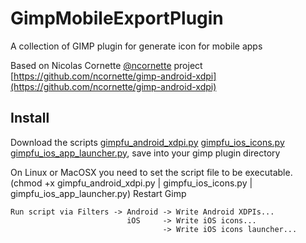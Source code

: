 # GimpMobileExportPlugin
A collection of GIMP plugin for generate icon for mobile apps

Based on Nicolas Cornette [@ncornette](https://github.com/ncornette) project [https://github.com/ncornette/gimp-android-xdpi](https://github.com/ncornette/gimp-android-xdpi)

## Install
Download the scripts [gimpfu_android_xdpi.py](https://raw.githubusercontent.com/rebus007/GimpMobileExportPlugin/master/gimpfu_android_xdpi.py) [gimpfu_ios_icons.py](https://raw.githubusercontent.com/rebus007/GimpMobileExportPlugin/master/gimpfu_ios_icons.py) [gimpfu_ios_app_launcher.py](https://raw.githubusercontent.com/rebus007/GimpMobileExportPlugin/master/gimpfu_ios_app_launcher.py), save into your gimp plugin directory

On Linux or MacOSX you need to set the script file to be executable. (chmod +x gimpfu_android_xdpi.py | gimpfu_ios_icons.py | gimpfu_ios_app_launcher.py)
Restart Gimp
```
Run script via Filters -> Android -> Write Android XDPIs...
                          iOS     -> Write iOS icons...
                                  -> Write iOS icons launcher...
```
